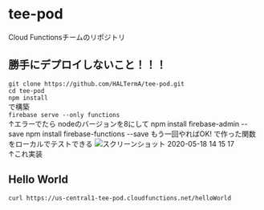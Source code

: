 # tee-pod

Cloud Functionsチームのリポジトリ  
## <span style="red">勝手にデプロイしないこと！！！</span>
`git clone https://github.com/HALTermA/tee-pod.git`  
`cd tee-pod`  
`npm install`  
で構築  
`firebase serve --only functions`  
↑エラーでたら
 nodeのバージョンを8にして
 npm install firebase-admin --save
 npm install firebase-functions --save
 もう一回やればOK!
で作った関数をローカルでテストできる
![スクリーンショット 2020-05-18 14 15 17](https://user-images.githubusercontent.com/35944813/85245180-c0ffec80-b481-11ea-80df-849c2de6ac2d.png)  
↑これ実装

## Hello World
`curl https://us-central1-tee-pod.cloudfunctions.net/helloWorld`


